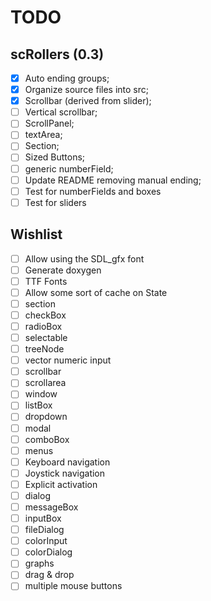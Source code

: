 TODO
====

scRollers (0.3)
---------------

- [x] Auto ending groups;
- [x] Organize source files into src;
- [x] Scrollbar (derived from slider);
- [ ] Vertical scrollbar;
- [ ] ScrollPanel;
- [ ] textArea;
- [ ] Section;
- [ ] Sized Buttons;
- [ ] generic numberField;
- [ ] Update README removing manual ending;
- [ ] Test for numberFields and boxes
- [ ] Test for sliders

Wishlist
--------

- [ ] Allow using the SDL_gfx font
- [ ] Generate doxygen
- [ ] TTF Fonts
- [ ] Allow some sort of cache on State
- [ ] section
- [ ] checkBox
- [ ] radioBox
- [ ] selectable
- [ ] treeNode
- [ ] vector numeric input
- [ ] scrollbar
- [ ] scrollarea
- [ ] window
- [ ] listBox
- [ ] dropdown
- [ ] modal
- [ ] comboBox
- [ ] menus
- [ ] Keyboard navigation
- [ ] Joystick navigation
- [ ] Explicit activation
- [ ] dialog
- [ ] messageBox
- [ ] inputBox
- [ ] fileDialog
- [ ] colorInput
- [ ] colorDialog
- [ ] graphs
- [ ] drag & drop
- [ ] multiple mouse buttons

